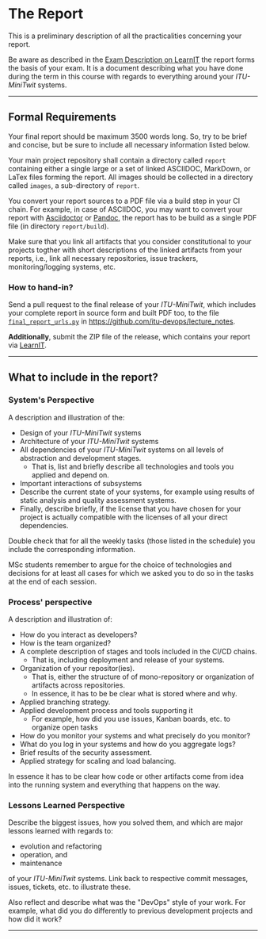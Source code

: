 # The Report

This is a preliminary description of all the practicalities concerning your report.


Be aware as described in the [Exam Description on LearnIT](https://learnit.itu.dk/local/coursebase/view.php?ciid=640) the report forms the basis of your exam. It is a document describing what you have done during the term in this course with regards to everything around your _ITU-MiniTwit_ systems.

---------

## Formal Requirements

Your final report should be maximum 3500 words long. So, try to be brief and concise, but be sure to include all necessary information listed below.

Your main project repository shall contain a directory called `report` containing either a single large or a set of linked ASCIIDOC, MarkDown, or LaTex files forming the report. All images should be collected in a directory called `images`, a sub-directory of `report`.

You convert your report sources to a PDF file via a build step in your CI chain.
For example, in case of ASCIIDOC, you may want to convert your report with [Asciidoctor](https://asciidoctor.org/docs/asciidoctor-pdf/) or [Pandoc](https://pandoc.org/), the report has to be build as a single PDF file (in directory `report/build`).

Make sure that you link all artifacts that you consider constitutional to your projects togther with short descriptions of the linked artifacts from your reports, i.e., link all necessary repositories, issue trackers, monitoring/logging systems, etc.


### How to hand-in?

Send a pull request to the final release of your _ITU-MiniTwit_, which includes your complete report in source form and built PDF too, to the file [`final_report_urls.py`](https://github.com/itu-devops/lecture_notes/blob/master/final_report_urls.py) in https://github.com/itu-devops/lecture_notes.

**Additionally**, submit the ZIP file of the release, which contains your report via [LearnIT](https://learnit.itu.dk/mod/exam/view.php?id=129364).

---------

## What to include in the report?

### System's Perspective

A description and illustration of the:

  - Design of your _ITU-MiniTwit_ systems
  - Architecture of your _ITU-MiniTwit_ systems
  - All dependencies of your _ITU-MiniTwit_ systems on all levels of abstraction and development stages.
    - That is, list and briefly describe all technologies and tools you applied and depend on.
  - Important interactions of subsystems
  - Describe the current state of your systems, for example using results of static analysis and quality assessment systems.
  - Finally, describe briefly, if the license that you have chosen for your project is actually compatible with the licenses of all your direct dependencies.

Double check that for all the weekly tasks (those listed in the schedule) you include the corresponding information.

MSc students remember to argue for the choice of technologies and decisions for at least all cases for which we asked you to do so in the tasks at the end of each session.


### Process' perspective

A description and illustration of:


  - How do you interact as developers?
  - How is the team organized?
  - A complete description of stages and tools included in the CI/CD chains.
    -  That is, including deployment and release of your systems.
  - Organization of your repositor(ies).
    - That is, either the structure of of mono-repository or organization of artifacts across repositories.
    - In essence, it has to be be clear what is stored where and why.
  - Applied branching strategy.
  - Applied development process and tools supporting it
    - For example, how did you use issues, Kanban boards, etc. to organize open tasks
  - How do you monitor your systems and what precisely do you monitor?
  - What do you log in your systems and how do you aggregate logs?
  - Brief results of the security assessment.
  - Applied strategy for scaling and load balancing.


In essence it has to be clear how code or other artifacts come from idea into the running system and everything that happens on the way.


### Lessons Learned Perspective

Describe the biggest issues, how you solved them, and which are major lessons learned with regards to:

  - evolution and refactoring 
  - operation, and
  - maintenance

of your _ITU-MiniTwit_ systems. Link back to respective commit messages, issues, tickets, etc. to illustrate these.


Also reflect and describe what was the "DevOps" style of your work. For example, what did you do differently to previous development projects and how did it work?


---------
